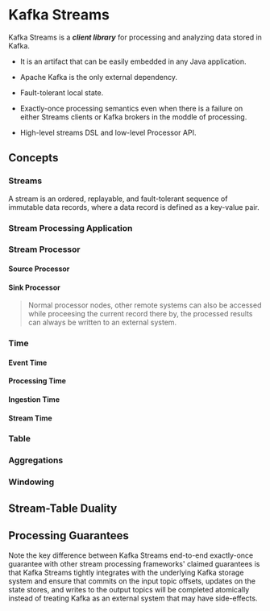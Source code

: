 # Kafka Streams

Kafka Streams is a ***client library*** for processing and analyzing data stored in Kafka.

* It is an artifact that can be easily embedded in any Java application.
  
* Apache Kafka is the only external dependency.

* Fault-tolerant local state.

* Exactly-once processing semantics even when there is a failure on either Streams clients or Kafka brokers in the moddle of processing.

* High-level streams DSL and low-level Processor API.

## Concepts

### Streams

A stream is an ordered, replayable, and fault-tolerant sequence of immutable data records, where a data record is defined as a key-value pair.

### Stream Processing Application

### Stream Processor

#### Source Processor

#### Sink Processor

> Normal processor nodes, other remote systems can also be accessed while proceesing the current record there by, the processed results can always be written to an external system.

### Time

#### Event Time

#### Processing Time

#### Ingestion Time

#### Stream Time

### Table

### Aggregations

### Windowing

## Stream-Table Duality

## Processing Guarantees

Note the key difference between Kafka Streams end-to-end exactly-once guarantee with other stream processing frameworks' claimed guarantees is that Kafka Streams tightly integrates with the underlying Kafka storage system and ensure that commits on the input topic offsets, updates on the state stores, and writes to the output topics will be completed atomically instead of treating Kafka as an external system that may have side-effects.
